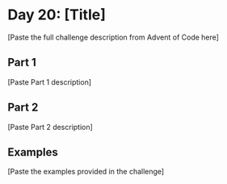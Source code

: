 # Day 20: [Title]

[Paste the full challenge description from Advent of Code here]

## Part 1

[Paste Part 1 description]

## Part 2

[Paste Part 2 description]

## Examples

[Paste the examples provided in the challenge] 